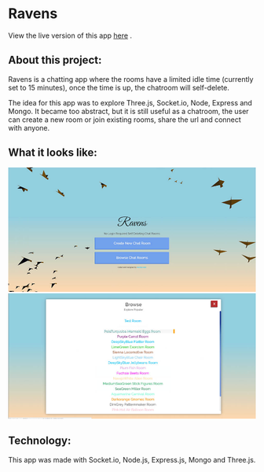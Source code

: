# Ravens

View the live version of this app [here](https://ravens-app.herokuapp.com/) .

## About this project:

Ravens is a chatting app where the rooms have a limited idle time (currently set to 15 minutes), once the time is up, the chatroom will self-delete. 

The idea for this app was to explore Three.js, Socket.io, Node, Express and Mongo. It became too abstract, but it is still useful as a chatroom, the user can create a new room or join existing rooms, share the url and connect with anyone.

## What it looks like:
![ScreenShot](ravens.jpg)
![ScreenShot](ravens-2.jpg)

## Technology:
This app was made with Socket.io, Node.js, Express.js, Mongo and Three.js.

